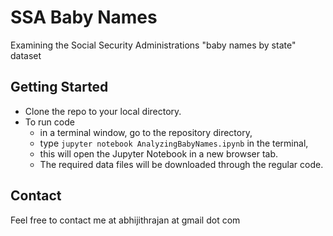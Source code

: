 # SSA Baby Names
Examining the Social Security Administrations "baby names by state" dataset

## Getting Started 

- Clone the repo to your local directory. 
- To run code
  - in a terminal window, go to the repository directory,
  - type `jupyter notebook AnalyzingBabyNames.ipynb` in the terminal,
  - this will open the Jupyter Notebook in a new browser tab.  
  - The required data files will be downloaded through the regular code.

## Contact

Feel free to contact me at abhijithrajan at gmail dot com
